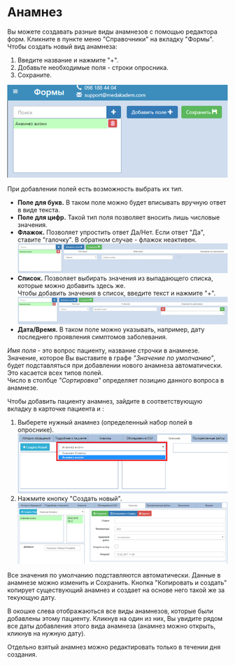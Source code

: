 # Анамнез

Вы можете создавать разные виды анамнезов с помощью редактора форм. Кликните в пункте меню "Справочники" на вкладку "Формы". Чтобы создать новый вид анамнеза:
1. Введите название и нажмите "+".
2. Добавьте необходимые поля - строки опросника. 
3. Сохраните.   

![Image](Image/anamnez2.PNG)   

При добавлении полей  есть возможность выбрать их тип. 
- **Поле для букв.** В таком поле можно будет вписывать вручную ответ в виде текста.
- **Поле для цифр.** Такой тип поля позволяет вносить лишь числовые значения.
- **Флажок.** Позволяет упростить ответ Да/Нет. Если ответ "Да", ставите "галочку". В обратном случае - флажок неактивен.
![Image](Image/anamnez3.gif)
- **Список.** Позволяет выбирать значения из выпадающего списка, которые можно добавить здесь же.   
Чтобы добавить значения в список, введите текст и нажмите "+".
![Image](Image/anamnezlist.gif)
- **Дата/Время.** В таком поле можно указывать, например, дату последнего проявления симптомов заболевания.
 
 *Имя поля* - это вопрос пациенту, название строчки в анамнезе. Значение, которое Вы выставите в графе *"Значение по умолчанию"*, будет подставляться при добавлении нового анамнеза автоматически. Это касается всех типов полей.    
 Число в столбце *"Сортировка"* определяет позицию данного вопроса в анамнезе.

Чтобы добавить пациенту анамнез, зайдите в соответствующую вкладку в карточке пациента и :
1. Выберете нужный анамнез (определенный набор полей в опроснике).
![Image](Image/anamnezadd.png) 
2. Нажмите кнопку "Создать новый".
![Image](Image/anamnezadded.png)   

Все значения по умолчанию подставляются автоматически. Данные в анамнезе можно изменить и Сохранить. Кнопка "Копировать и создать" копирует существующий анамнез и создает на основе него такой же за текующую дату.   

В окошке слева отображаються все виды анамнезов, которые были добавлены этому пациенту. Кликнув на один из них, Вы увидите рядом все даты добавления этого вида анамнеза (анамнез можно открыть, кликнув на нужную дату).   

Отдельно взятый анамнез можно редактировать только в течении дня создания.